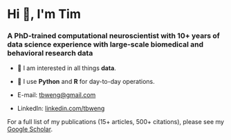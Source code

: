 

# Hi 👋, I'm Tim
### A PhD-trained computational neuroscientist with 10+ years of data science experience with large-scale biomedical and behavioral research data

- 👀  I am interested in all things **data**. 
- 🌱  I use **Python** and **R** for day-to-day operations.

- E-mail: tbweng@gmail.com
- LinkedIn: [linkedin.com/tbweng](https://linkedin.com/tbweng)

For a full list of my publications (15+ articles, 500+ citations), please see my [Google Scholar](https://scholar.google.com/citations?user=FLqI1VQAAAAJ).

<!---
tbweng/tbweng is a ✨ special ✨ repository because its `README.md` (this file) appears on your GitHub profile.
You can click the Preview link to take a look at your changes.
--->
